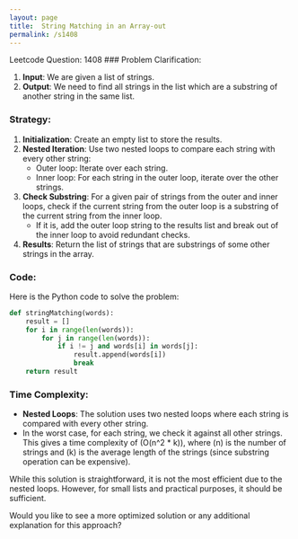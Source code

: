 ```yaml
---
layout: page
title:  String Matching in an Array-out
permalink: /s1408
---
```

Leetcode Question: 1408
                ### Problem Clarification:
1. **Input**: We are given a list of strings.
2. **Output**: We need to find all strings in the list which are a substring of another string in the same list.

### Strategy:
1. **Initialization**: Create an empty list to store the results.
2. **Nested Iteration**: Use two nested loops to compare each string with every other string:
   - Outer loop: Iterate over each string.
   - Inner loop: For each string in the outer loop, iterate over the other strings.
3. **Check Substring**: For a given pair of strings from the outer and inner loops, check if the current string from the outer loop is a substring of the current string from the inner loop.
   - If it is, add the outer loop string to the results list and break out of the inner loop to avoid redundant checks.
4. **Results**: Return the list of strings that are substrings of some other strings in the array.

### Code:

Here is the Python code to solve the problem:

```python
def stringMatching(words):
    result = []
    for i in range(len(words)):
        for j in range(len(words)):
            if i != j and words[i] in words[j]:
                result.append(words[i])
                break
    return result
```

### Time Complexity:
- **Nested Loops**: The solution uses two nested loops where each string is compared with every other string.
- In the worst case, for each string, we check it against all other strings. This gives a time complexity of \(O(n^2 * k)\), where \(n\) is the number of strings and \(k\) is the average length of the strings (since substring operation can be expensive).

While this solution is straightforward, it is not the most efficient due to the nested loops. However, for small lists and practical purposes, it should be sufficient.

Would you like to see a more optimized solution or any additional explanation for this approach?